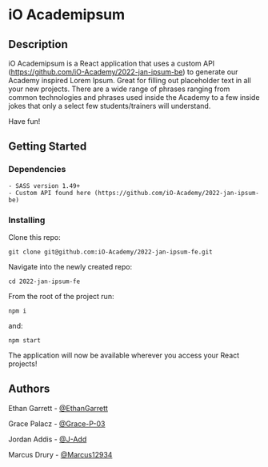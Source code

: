 # iO Academipsum

## Description
iO Academipsum is a React application that uses a custom API (https://github.com/iO-Academy/2022-jan-ipsum-be) to generate our Academy inspired Lorem Ipsum. Great for filling out placeholder text in all your new projects. There are a wide range of phrases ranging from common technologies and phrases used inside the Academy to a few inside jokes that only a select few students/trainers will understand.

Have fun!

## Getting Started

### Dependencies

    - SASS version 1.49+
    - Custom API found here (https://github.com/iO-Academy/2022-jan-ipsum-be)

### Installing
Clone this repo:
```
git clone git@github.com:iO-Academy/2022-jan-ipsum-fe.git
```

Navigate into the newly created repo:
```
cd 2022-jan-ipsum-fe
```
From the root of the project run:
```
npm i
```
and:
```
npm start
```


The application will now be available wherever you access your React projects!

## Authors

Ethan Garrett - [@EthanGarrett](https://github.com/ethan-garrett)

Grace Palacz - [@Grace-P-03](https://github.com/grace-p-03)

Jordan Addis - [@J-Add](https://github.com/j-add)

Marcus Drury - [@Marcus12934](https://github.com/Marcus12934)
